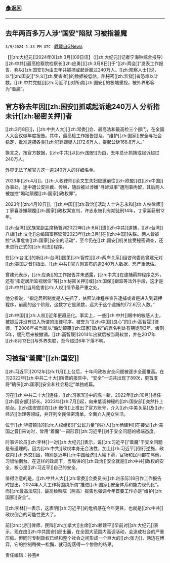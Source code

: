 ###  [:house:返回](README.md)
---


## 去年两百多万人涉“国安”陷狱 习被指着魔
`3/9/2024 1:33 PM UTC ` [轉載自GNews](https://gnews.org/articles/2379991)

【[[zh:大纪元]]2024年0[[zh:3月]]09日讯】（[[zh:大纪元]]记者宁海钟综合报导）[[zh:中共]]最高检察院检察长[[zh:应勇]][[zh:3月8日]]于“[[zh:两会]]”发表工作报告，称以[[zh:国安]]为由去年共抓捕或起诉超过240万人。[[zh:观察人士]]说，以“[[zh:国安]]”名义[[zh:受害者]]的数据被低估，陷秘密[[zh:监狱]]者恐难以计数。[[zh:中共党魁]][[zh:习近平]]对所谓[[zh:国安]]的极端重视，被外界形容为“着魔”。

## 官方称去年因[[zh:国安]]抓或起诉逾240万人 分析指未计[[zh:秘密关押]]者

[[zh:3月8日]]，[[zh:中共人大]][[zh:常委]]会、最高法和最高检三个部门，在全国人大会议做年度报告。其中，最高检工作报告提及，“维护[[zh:国家]]安全与社会稳定，批准逮捕各类[[zh:犯罪嫌疑人]]72.6万人，提起公诉168.8万人。”

换言之，按官方数据，[[zh:中共]]以[[zh:国安]]为由，去年总计抓捕或起诉超过240万人。

外界无法了解官方这一逾240万人的详细名单。

2023年[[zh:4月]]，[[zh:人权律师]]余文生夫妇应邀前往[[zh:欧盟]]驻[[zh:中国]]办事处，途中遭公安拦截、传唤，随后被以涉嫌“寻衅滋事”遭刑事拘留，其后两人被加控“煽动颠覆[[zh:国家]]政权罪”。

2023年[[zh:4月10日]]，[[zh:中国]][[zh:政治]]活动人士许志永和[[zh:人权律师]]丁家喜涉嫌颠覆[[zh:国家]]政权案宣判，许志永被判有期徒刑14年，丁家喜获刑12年。

[[zh:台湾]]民族党副主席杨智渊2022年[[zh:8月]]遭[[zh:中共]]逮捕，[[zh:台湾]]八旗[[zh:文化]]总编辑富察延贺2023年[[zh:3月]]在[[zh:中国]]失联。两人皆被控“从事危害[[zh:国家]]安全的活动”，至今仍在[[zh:国安]]机关接受秘密调查，还未进行正式的[[zh:司法]]程序。

在[[zh:台北]]的新[[zh:台湾]]国策[[zh:智库]][[zh:两岸关系]]组咨询委员曾建元对[[zh:美国之音]]指出，[[zh:中共]]官方刚宣布的逾240万人数据，恐严重低估。

曾建元表示，[[zh:应勇]]的工作报告并未透露，[[zh:中共]]在逮捕羁押程序之外，还有“指定居所监视居住”等[[zh:秘密关押]]或[[zh:国保]]跟监等法外手段，这才是[[zh:中共]]当局危害[[zh:人权]]情节最严重之处。

他分析说，“指定居所制度是人先抓了，依照法律程序宣告逮捕或者是进入到羁押程序，前面的这个阶段，这数字它是黑数，远大于这个逮捕的(72.6万)人数。”

[[zh:中国]][[zh:人权]]近年更趋恶化。事实上，一些[[zh:中共]]眼中的敏感人士，被抓后并没有进入所谓的法律程序。被誉为“[[zh:中国]]良心”的[[zh:高智晟]]律师，于2006年被当局以“煽动颠覆[[zh:国家]]政权”的罪名判处有期徒刑3年、缓刑5年，缓刑后来被撤销。[[zh:高智晟]]2014年出狱后被当局软禁，并在2017年[[zh:8月13日]]与外界失联，至今超过6年下落不明。

## 习被指“着魔”[[zh:国安]]

[[zh:习近平]]2012年[[zh:11月]]上台后，十年间政权安全问题被逐步全面推高。在习2022年[[zh:中共二十大]]所做的报告中，“安全”一词共出现了89次，更首度将“确保[[zh:国家]]安全和社会稳定”单独成篇。

习在[[zh:中共二十大]]连任，[[zh:习家军]]中的陈一新，2022年[[zh:10月]]担任[[zh:国安部]]部长。2023年[[zh:7月]]起，向来低调神秘的[[zh:国安部]]突然扑上前台。[[zh:国安部]]在[[zh:微信]]上推出了官方账号，介入[[zh:中美关系]]及[[zh:经济]]治理等领域，并开列全民保密清单，全面介入民众生活。

位于[[zh:华盛顿]]的[[zh:人权组织]]“公民力量”创办人[[zh:杨建利]]在接受[[zh:美国之音]]采访时，曾用“着魔”一词形容[[zh:习近平]]对于安全问题的极端态度。

时事评论员[[zh:李林]]一对[[zh:大纪元]]表示，说[[zh:习近平]]“着魔”于安全问题是有道理的。因为[[zh:中共]]政权本身无合法性，加上[[zh:习近平]]倒行逆施，政权内[[zh:外交]]困，特别是近年[[zh:中国经济]]大幅下滑，官场和民间都在骂他，习很怕倒台。在这样的政局下，当局讲的[[zh:政治]]安全就是[[zh:中共]]政权的安全，核心是[[zh:习近平]]自己的安全。

值得注意的是，[[zh:中共人大]][[zh:常委]]会委员长[[zh:赵乐际]]8日作工作报告时提出，2024年人大工作将围绕所谓“推进[[zh:国家]]安全体系和能力现代化”。而[[zh:最高法院]]、最高检察院（两高）报告也强调今年首要工作亦是“维护[[zh:国家]]安全”。

[[zh:李林]]一表示，这表明[[zh:习近平]]的危机感在今年更甚，也就是[[zh:中共]]政权倒台的可能性更大了。

前[[zh:北京]]律师、民阵[[zh:加拿大]]主席[[zh:赖建平]]早前对[[zh:大纪元]]表示，现在由[[zh:中共国安]]部出面，在全国大范围内高调活动，会造成社会的严重压抑。但同时专制政权已经和整个社会之间形成一个巨大的[[zh:张力]]，两边在博弈，它的控制稍微一松懈，就可能落得一个惨败的结果。

责任编辑：孙芸#
